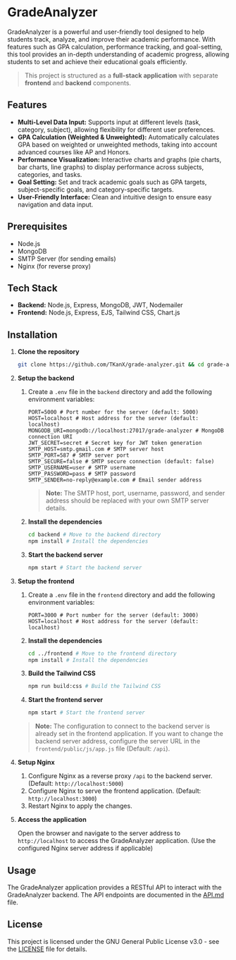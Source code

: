 # GradeAnalyzer

GradeAnalyzer is a powerful and user-friendly tool designed to help students track, analyze, and improve their academic performance. With features such as GPA calculation, performance tracking, and goal-setting, this tool provides an in-depth understanding of academic progress, allowing students to set and achieve their educational goals efficiently.

> This project is structured as a **full-stack application** with separate **frontend** and **backend** components.

## Features

- **Multi-Level Data Input:** Supports input at different levels (task, category, subject), allowing flexibility for different user preferences.
- **GPA Calculation (Weighted & Unweighted):** Automatically calculates GPA based on weighted or unweighted methods, taking into account advanced courses like AP and Honors.
- **Performance Visualization:** Interactive charts and graphs (pie charts, bar charts, line graphs) to display performance across subjects, categories, and tasks.
- **Goal Setting:** Set and track academic goals such as GPA targets, subject-specific goals, and category-specific targets.
- **User-Friendly Interface:** Clean and intuitive design to ensure easy navigation and data input.

## Prerequisites

- Node.js
- MongoDB
- SMTP Server (for sending emails)
- Nginx (for reverse proxy)

## Tech Stack

- **Backend:** Node.js, Express, MongoDB, JWT, Nodemailer
- **Frontend:** Node.js, Express, EJS, Tailwind CSS, Chart.js

## Installation

1. **Clone the repository**

   ```bash
   git clone https://github.com/TKanX/grade-analyzer.git && cd grade-analyzer
   ```

2. **Setup the backend**

   1. Create a `.env` file in the `backend` directory and add the following environment variables:

      ```env
      PORT=5000 # Port number for the server (default: 5000)
      HOST=localhost # Host address for the server (default: localhost)
      MONGODB_URI=mongodb://localhost:27017/grade-analyzer # MongoDB connection URI
      JWT_SECRET=secret # Secret key for JWT token generation
      SMTP_HOST=smtp.gmail.com # SMTP server host
      SMTP_PORT=587 # SMTP server port
      SMTP_SECURE=false # SMTP secure connection (default: false)
      SMTP_USERNAME=user # SMTP username
      SMTP_PASSWORD=pass # SMTP password
      SMTP_SENDER=no-reply@example.com # Email sender address
      ```

      > **Note:** The SMTP host, port, username, password, and sender address should be replaced with your own SMTP server details.

   2. **Install the dependencies**

      ```bash
      cd backend # Move to the backend directory
      npm install # Install the dependencies
      ```

   3. **Start the backend server**

      ```bash
      npm start # Start the backend server
      ```

3. **Setup the frontend**

   1. Create a `.env` file in the `frontend` directory and add the following environment variables:

      ```env
      PORT=3000 # Port number for the server (default: 3000)
      HOST=localhost # Host address for the server (default: localhost)
      ```

   2. **Install the dependencies**

      ```bash
      cd ../frontend # Move to the frontend directory
      npm install # Install the dependencies
      ```

   3. **Build the Tailwind CSS**

      ```bash
      npm run build:css # Build the Tailwind CSS
      ```

   4. **Start the frontend server**

      ```bash
      npm start # Start the frontend server
      ```

   > **Note:** The configuration to connect to the backend server is already set in the frontend application. If you want to change the backend server address, configure the server URL in the `frontend/public/js/app.js` file (Default: `/api`).

4. **Setup Nginx**

   1. Configure Nginx as a reverse proxy `/api` to the backend server. (Default: `http://localhost:5000`)
   2. Configure Nginx to serve the frontend application. (Default: `http://localhost:3000`)
   3. Restart Nginx to apply the changes.

5. **Access the application**

   Open the browser and navigate to the server address to `http://localhost` to access the GradeAnalyzer application. (Use the configured Nginx server address if applicable)

## Usage

The GradeAnalyzer application provides a RESTful API to interact with the GradeAnalyzer backend. The API endpoints are documented in the [API.md](backend/docs/API.md) file.

## License

This project is licensed under the GNU General Public License v3.0 - see the [LICENSE](LICENSE) file for details.
